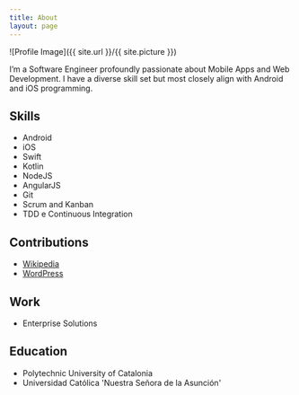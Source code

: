 ```yaml
---
title: About
layout: page
---
```

![Profile Image]({{ site.url }}/{{ site.picture }})

<p>I’m a Software Engineer profoundly passionate about Mobile Apps and Web Development.
I have a diverse skill set but most closely align with Android and iOS programming.</p>

<h2>Skills</h2>

<ul class="skill-list">
	<li>Android</li>
	<li>iOS</li>
	<li>Swift</li>
	<li>Kotlin</li>
	<li>NodeJS</li>
	<li>AngularJS</li>
	<li>Git</li>
	<li>Scrum and Kanban</li>
	<li>TDD e Continuous Integration</li>
</ul>

<h2>Contributions</h2>

<ul>
	<li><a href="https://github.com/wikimedia/apps-android-wikipedia/commits?author=jorgecasariego">Wikipedia</a></li>
	<li><a href="https://github.com/wordpress-mobile/WordPress-Android/commits?author=jorgecasariego">WordPress</a></li>
</ul>

<h2>Work</h2>

<ul>
	<li>Enterprise Solutions</li>
</ul>

<h2>Education</h2>

<ul>
	<li>Polytechnic University of Catalonia</li>
	<li>Universidad Católica 'Nuestra Señora de la Asunción'</li>
</ul>
